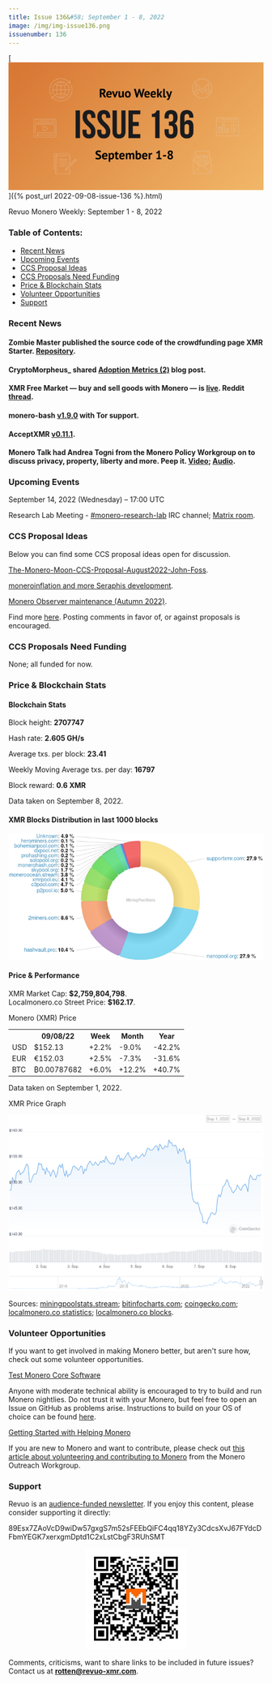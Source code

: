 ```yaml
---
title: Issue 136&#58; September 1 - 8, 2022
image: /img/img-issue136.png
issuenumber: 136
---
```

[<img src="/img/img-issue136.png" alt="Revuo Monero Weekly #136 Slide" class="img-lead">]({% post_url 2022-09-08-issue-136 %}.html)

<p class="text-lead">Revuo Monero Weekly: September 1 - 8, 2022</p>
<!--more-->

<h3>Table of Contents:</h3>
<ul class="contents">
    <li><a href="#news">Recent News</a></li>
    <li><a href="#events">Upcoming Events</a></li>
    <li><a href="#ideas">CCS Proposal Ideas</a></li>
    <li><a href="#proposals">CCS Proposals Need Funding</a></li>
    <li><a href="#stats">Price & Blockchain Stats</a></li>
    <li><a href="#volunteer">Volunteer Opportunities</a></li>
    <li><a href="#support">Support</a></li>
</ul>

<h3 id="news">Recent News</h3>

<div class="newsbyte">
    <h4>Zombie Master published the source code of the crowdfunding page XMR Starter. <a href="https://gitlab.com/zombie_master/xmrstarter" target="_blank">Repository</a>.</h4>
</div>

<div class="newsbyte">
    <h4>CryptoMorpheus_ shared <a href="https://moneroj.net/view_article/Adoption-Metrics,-Monthly-Edition-(2)/" target="_blank">Adoption Metrics (2)</a> blog post.</h4>
</div>

<div class="newsbyte">
    <h4>XMR Free Market — buy and sell goods with Monero — is <a href="https://xmrfm.com/login" target="_blank">live</a>. Reddit <a href="https://teddit.adminforge.de/r/xmrfm/comments/x4u3vt/xmr_free_market_a_privacy_focused_ethical_and/" target="_blank">thread</a>.</h4>
</div>

<div class="newsbyte">
    <h4>monero-bash <a href="https://github.com/hinto-janaiyo/monero-bash/releases/tag/v1.9.0" target="_blank">v1.9.0</a> with Tor support.</h4>
</div>

<div class="newsbyte">
    <h4>AcceptXMR <a href="https://github.com/busyboredom/acceptxmr/releases/tag/v0.11.1" target="_blank">v0.11.1</a>.</h4>
</div>

<div class="newsbyte">
    <h4>Monero Talk had Andrea Togni from the Monero Policy Workgroup on to discuss privacy, property, liberty and more. Peep it. <a href="https://piped.mha.fi/watch?v=a5Jmsv0Irew" target="_blank">Video</a>; <a href="https://www.monerotalk.live/andrea-togni-privacy-property-liberty" target="_blank">Audio</a>.</h4>
</div>

<h3 id="events">Upcoming Events</h3>

<div class="event">
    <p class="date" markdown="1">September 14, 2022 (Wednesday) – 17:00 UTC</p>
    <p markdown="1">Research Lab Meeting - <a href="irc://irc.libera.chat/#monero-research-lab" target="_blank">#monero-research-lab</a> IRC channel; <a href="https://matrix.to/#/#monero-research-lab:monero.social" target="_blank">Matrix room</a>.</p>
</div>

<h3 id="ideas">CCS Proposal Ideas</h3>

<p>Below you can find some CCS proposal ideas open for discussion.</p>

<div class="proposal">
<p><a href="https://repo.getmonero.org/monero-project/ccs-proposals/-/merge_requests/336" target="_blank">The-Monero-Moon-CCS-Proposal-August2022-John-Foss</a>.</p>
</div>

<div class="proposal">
<p><a href="https://repo.getmonero.org/monero-project/ccs-proposals/-/merge_requests/341" target="_blank">moneroinflation and more Seraphis development</a>.</p>
</div>

<div class="proposal">
<p><a href="https://repo.getmonero.org/monero-project/ccs-proposals/-/merge_requests/342" target="_blank">Monero Observer maintenance (Autumn 2022)</a>.</p>
</div>

<div class="proposal">
<p>Find more <a href="https://ccs.getmonero.org/ideas/" target="_blank">here</a>. Posting comments in favor of, or against proposals is encouraged.</p>
</div>

<h3 id="proposals">CCS Proposals Need Funding</h3>

<p>None; all funded for now.</p>

<h3 id="stats">Price & Blockchain Stats</h3>

<h4 class="stat">Blockchain Stats</h4>

<div class="bcstats">
    <p>Block height: <b>2707747</b></p>
    <p>Hash rate: <b>2.605 GH/s</b></p>
    <p>Average txs. per block: <b>23.41</b></p>
    <p>Weekly Moving Average txs. per day: <b>16797</b></p>
    <p>Block reward: <b>0.6 XMR</b></p>
</div>
<p class="note">Data taken on September 8, 2022.</p>

<h4 class="stat">XMR Blocks Distribution in last 1000 blocks</h4>
<p><img src="/img/hashrate-pool-distribution-0908.png" alt="Hashrate Pool Distribution Pie Chart"/></p>

<h4 class="stat" id="price-stat">Price & Performance</h4>

<div class="price-intro">XMR Market Cap: <b>$2,759,804,798</b>.<br/>Localmonero.co Street Price: <b>$162.17</b>.</div>

<p class="table-title">Monero (XMR) Price</p>
<table class="price-table">
  <tr class="row1">
    <th></th>
    <th>09/08/22</th>
    <th>Week</th>
    <th>Month</th>
    <th>Year</th>
  </tr>
  <tr>
    <td data-th="XMR to">USD</td>
    <td data-th="09/08/22">$152.13</td>
    <td data-th="Week" class="green">+2.2%</td>
    <td data-th="Month" class="red">-9.0%</td>
    <td data-th="Year" class="red">-42.2%</td>
  </tr>
  <tr class="row3">
    <td data-th="XMR to">EUR</td>
    <td data-th="09/08/22">€152.03</td>
    <td data-th="Week" class="green">+2.5%</td>
    <td data-th="Month" class="red">-7.3%</td>
    <td data-th="Year" class="red">-31.6%</td>
  </tr>
  <tr>
    <td data-th="XMR to">BTC</td>
    <td data-th="09/08/22">₿0.00787682</td>
    <td data-th="Week" class="green">+6.0%</td>
    <td data-th="Month" class="green">+12.2%</td>
    <td data-th="Year" class="green">+40.7%</td>
  </tr>
</table>
<p class="note">Data taken on September 1, 2022.</p>

<p class="table-title">XMR Price Graph</p>

![XMR Price Graph 09/01/22-09/08/22](/img/weekly-chart-0908.png "XMR Price Graph 09/01/22-09/08/22")

Sources: <a href="https://miningpoolstats.stream/monero" target="_blank">miningpoolstats.stream</a>; <a href="https://bitinfocharts.com/monero/" target="_blank">bitinfocharts.com</a>; <a href="https://www.coingecko.com/en/coins/monero" target="_blank">coingecko.com</a>; <a href="https://localmonero.co/statistics" target="_blank">localmonero.co statistics</a>; <a href="https://localmonero.co/blocks" target="_blank">localmonero.co blocks</a>.

<h3 id="volunteer">Volunteer Opportunities</h3>

<p>If you want to get involved in making Monero better, but aren't sure how, check out some volunteer opportunities.</p>

<div class="newsbyte">
    <p class="date"><a href="https://github.com/monero-project/monero" target="_blank">Test Monero Core Software</a></p>
    <p>Anyone with moderate technical ability is encouraged to try to build and run Monero nightlies. Do not trust it with your Monero, but feel free to open an Issue on GitHub as problems arise. Instructions to build on your OS of choice can be found <a href="https://github.com/monero-project/monero#compiling-monero-from-source" target="_blank">here</a>. </p>
</div>

<div class="newsbyte">
    <p class="date"><a href="https://github.com/monero-project/monero" target="_blank">Getting Started with Helping Monero</a></p>
    <p>If you are new to Monero and want to contribute, please check out <a href="https://www.monerooutreach.org/stories/getting-started-helping-monero.php" target="_blank">this article about volunteering and contributing to Monero</a> from the Monero Outreach Workgroup. </p>
</div>

<h3 id="support">Support</h3>

<p markdown="1">Revuo is an <a href="https://revuo-xmr.com/support/">audience-funded newsletter</a>. If you enjoy this content, please consider supporting it directly:</p>

<p class="address" markdown="1">89Esx7ZAoVcD9wiDw57gxgS7m52sFEEbQiFC4qq18YZy3CdcsXvJ67FYdcDFbmYEGK7xerxgmDptd1C2xLstCbgF3RUhSMT</p>

<p><center><a href="monero:89Esx7ZAoVcD9wiDw57gxgS7m52sFEEbQiFC4qq18YZy3CdcsXvJ67FYdcDFbmYEGK7xerxgmDptd1C2xLstCbgF3RUhSMT" class="qr"><img src="/img/donate-monero.jpg" style="max-width: 200px;"/></a></center></p>

Comments, criticisms, want to share links to be included in future issues? Contact us at **rotten@revuo-xmr.com**.
